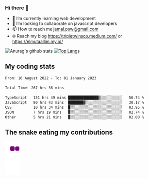 ### Hi there 👋

<!--
**padepokanpenguin/padepokanpenguin** is a ✨ _special_ ✨ repository because its `README.md` (this file) appears on your GitHub profile.
-->

- 🌱 I’m currently learning  web development
- 👯 I’m looking to collaborate on javascript developers
- 📫 How to reach me jamal.psw@gmail.com
- 🌐 Reach my blog https://tripletwinsco.medium.com/ or https://elmutaallim.my.id/

![Anurag's github stats](https://github-readme-stats.vercel.app/api?username=padepokanpenguin&count_private=true&disable_animations=false&show_icons=true&theme=default)
[![Top Langs](https://github-readme-stats.vercel.app/api/top-langs/?username=padepokanpenguin&theme=default&layout=compact)](https://github.com/padepokanpenguin)

## My coding stats

<!--START_SECTION:waka-->

```text
From: 16 August 2022 - To: 01 January 2023

Total Time: 267 hrs 36 mins

TypeScript   151 hrs 49 mins ██████████████▒░░░░░░░░░░   56.74 %
JavaScript   80 hrs 43 mins  ███████▓░░░░░░░░░░░░░░░░░   30.17 %
CSS          10 hrs 34 mins  █░░░░░░░░░░░░░░░░░░░░░░░░   03.95 %
JSON         7 hrs 19 mins   ▓░░░░░░░░░░░░░░░░░░░░░░░░   02.74 %
Other        5 hrs 21 mins   ▓░░░░░░░░░░░░░░░░░░░░░░░░   02.00 %
```

<!--END_SECTION:waka-->


## The snake eating my contributions
![snake gif](https://github.com/padepokanpenguin/padepokanpenguin/blob/output/github-contribution-grid-snake.gif)
